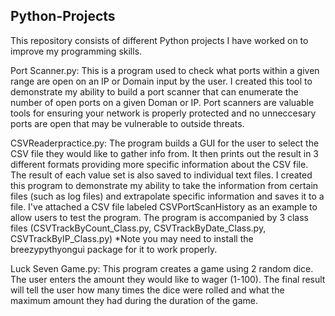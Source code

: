 ## Python-Projects
This repository consists of different Python projects I have worked on to improve my programming skills.

Port Scanner.py:     This is a program used to check what ports within a given range are open on an IP or Domain input by the user.
                      I created this tool to demonstrate my ability to build a port scanner that can enumerate the number of open ports
                      on a given Doman or IP. Port scanners are valuable tools for ensuring your network is properly protected and no 
                      unneccesary ports are open that may be vulnerable to outside threats. 

CSVReaderpractice.py: The program builds a GUI for the user to select the CSV file they would like to gather info from. It then prints out 
                      the result in 3 different formats providing more specific information about the CSV file. The result of each value set 
                      is also saved to individual text files. I created this program to demonstrate my ability to take the information from 
                      certain files (such as log files) and extrapolate specific information and saves it to a file. I've attached a CSV file
                      labeled CSVPortScanHistory as an example to allow users to test the program.
                      The program is accompanied by 3 class files (CSVTrackByCount_Class.py, CSVTrackByDate_Class.py, CSVTrackByIP_Class.py) 
                      *Note you may need to install the breezypythyongui package for it to work properly.
                       

Luck Seven Game.py:   This program creates a game using 2 random dice. The user enters the amount they would like to wager (1-100).
                      The final result will tell the user how many times the dice were rolled and what the maximum amount they had 
                      during the duration of the game.
